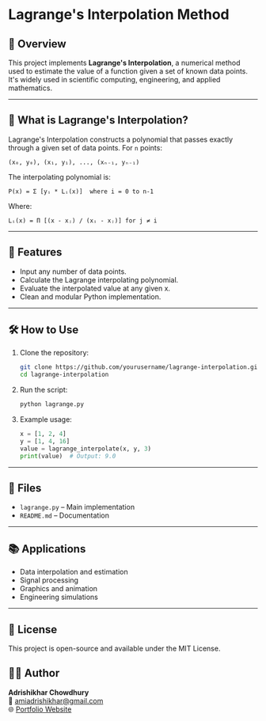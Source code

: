 # Lagrange's Interpolation Method

## 📌 Overview

This project implements **Lagrange's Interpolation**, a numerical method used to estimate the value of a function given a set of known data points. It's widely used in scientific computing, engineering, and applied mathematics.

---

## 🧮 What is Lagrange's Interpolation?

Lagrange's Interpolation constructs a polynomial that passes exactly through a given set of data points. For `n` points:

```
(x₀, y₀), (x₁, y₁), ..., (xₙ₋₁, yₙ₋₁)
```

The interpolating polynomial is:

```
P(x) = Σ [yᵢ * Lᵢ(x)]  where i = 0 to n-1
```

Where:

```
Lᵢ(x) = Π [(x - xⱼ) / (xᵢ - xⱼ)] for j ≠ i
```

---

## 🚀 Features

- Input any number of data points.
- Calculate the Lagrange interpolating polynomial.
- Evaluate the interpolated value at any given x.
- Clean and modular Python implementation.

---

## 🛠️ How to Use

1. Clone the repository:
   ```bash
   git clone https://github.com/yourusername/lagrange-interpolation.git
   cd lagrange-interpolation
   ```

2. Run the script:
   ```bash
   python lagrange.py
   ```

3. Example usage:
   ```python
   x = [1, 2, 4]
   y = [1, 4, 16]
   value = lagrange_interpolate(x, y, 3)
   print(value)  # Output: 9.0
   ```

---

## 📁 Files

- `lagrange.py` – Main implementation
- `README.md` – Documentation

---

## 📚 Applications

- Data interpolation and estimation
- Signal processing
- Graphics and animation
- Engineering simulations

---

## 📄 License

This project is open-source and available under the MIT License.

## 👨‍💻 Author

**Adrishikhar Chowdhury**  
📧 amiadrishikhar@gmail.com  
🌐 [Portfolio Website](https://adrishikharchowdhury.glitch.me)
